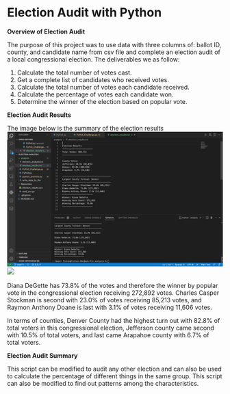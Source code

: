 # **Election Audit with Python**

**Overview of Election Audit**

The purpose of this project was to use data with three columns of: ballot ID, county, and candidate name from csv file and complete an election audit of a local congressional election. The deliverables we as follow:

1. Calculate the total number of votes cast.
2. Get a complete list of candidates who received votes.
3. Calculate the total number of votes each candidate received.
4. Calculate the percentage of votes each candidate won.
5. Determine the winner of the election based on popular vote.

**Election Audit Results**

The image below is the summary of the election results
![](analysis/from_txtfile_result.png)
![](RackMultipart20221003-1-x2vjd2_html_aa5828d56bac1db0.png)

Diana DeGette has 73.8% of the votes and therefore the winner by popular vote in the congressional election receiving 272,892 votes. Charles Casper Stockman is second with 23.0% of votes receiving 85,213 votes, and Raymon Anthony Doane is last with 3.1% of votes receiving 11,606 votes.

In terms of counties, Denver County had the highest turn out with 82.8% of total voters in this congressional election, Jefferson county came second with 10.5% of total voters, and last came Arapahoe county with 6.7% of total voters.

**Election Audit Summary**

This script can be modified to audit any other election and can also be used to calculate the percentage of different things in the same group. This script can also be modified to find out patterns among the characteristics.
